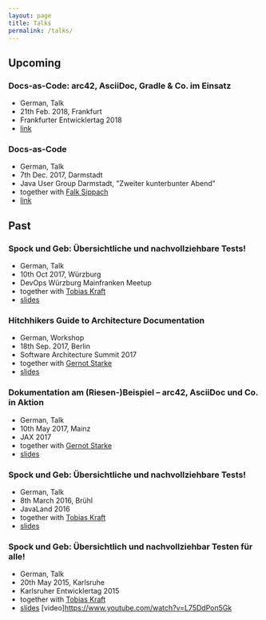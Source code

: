 ```yaml
---
layout: page
title: Talks
permalink: /talks/
---
```


## Upcoming

### Docs-as-Code: arc42, AsciiDoc, Gradle & Co. im Einsatz
* German, Talk
* 21th Feb. 2018, Frankfurt
* Frankfurter Entwicklertag 2018
* [link](https://entwicklertag.de/frankfurt/2018/docs-code-arc42-asciidoc-gradle-co-im-einsatz)

### Docs-as-Code
* German, Talk
* 7th Dec. 2017, Darmstadt
* Java User Group Darmstadt, "Zweiter kunterbunter Abend"
* together with [Falk Sippach](https://twitter.com/sipsack)
* [link](https://www.jug-da.de/2017/12/Zweiter-Kunterbunter-Abend/)

## Past

### Spock und Geb: Übersichtliche und nachvollziehbare Tests!
* German, Talk
* 10th Oct 2017, Würzburg
* DevOps Würzburg Mainfranken Meetup
* together with [Tobias Kraft](https://twitter.com/tokraft)
* [slides](https://speakerdeck.com/rdmueller/spock-und-geb-ubersichtlich-und-nachvollzierbar-testen-fur-alle)

### Hitchhikers Guide to Architecture Documentation
* German, Workshop
* 18th Sep. 2017, Berlin
* Software Architecture Summit 2017
* together with [Gernot Starke](https://twitter.com/gernotstarke)
* [slides](https://speakerdeck.com/rdmueller/hitchhikers-guide-to-architecture-documentation)

### Dokumentation am (Riesen-)Beispiel – arc42, AsciiDoc und Co. in Aktion
* German, Talk
* 10th May 2017, Mainz
* JAX 2017
* together with [Gernot Starke](https://twitter.com/gernotstarke)
* [slides](https://speakerdeck.com/rdmueller/dokumentation-am-riesen-beispiel-arc42-asciidoc-und-co-in-aktion)

### Spock und Geb: Übersichtliche und nachvollziehbare Tests!
* German, Talk
* 8th March 2016, Brühl
* JavaLand 2016
* together with [Tobias Kraft](https://twitter.com/tokraft)
* [slides](https://speakerdeck.com/rdmueller/spock-und-geb-ubersichtlich-und-nachvollziehbar-testen-fur-alle-1)

### Spock und Geb: Übersichtlich und nachvollziehbar Testen für alle!
* German, Talk
* 20th May 2015, Karlsruhe
* Karlsruher Entwicklertag 2015
* together with [Tobias Kraft](https://twitter.com/tokraft)
* [slides](https://speakerdeck.com/rdmueller/spock-und-geb-ubersichtlich-und-nachvollziehbar-testen-fur-alle) [video]https://www.youtube.com/watch?v=L75DdPon5Gk
